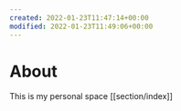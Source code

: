 ```yaml
---
created: 2022-01-23T11:47:14+00:00
modified: 2022-01-23T11:49:06+00:00
---
```


# About

This is my personal space
[[section/index]]
